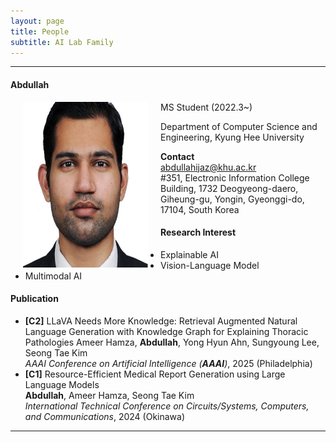 ```yaml
---
layout: page
title: People 
subtitle: AI Lab Family
---
```


<hr>

#### Abdullah
  
<img src="https://raw.githubusercontent.com/ailabkhu/ailabkhu.github.io/master/img/Abdullah.jpg" width="200" height="265" align="left" hspace="20" />
MS Student (2022.3~)        

Department of Computer Science and Engineering, Kyung Hee University         
            

**Contact**  
abdullahijaz@khu.ac.kr                       
#351, Electronic Information College Building, 1732 Deogyeong-daero, Giheung-gu, Yongin, Gyeonggi-do, 17104, South Korea  

#### Research Interest
* Explainable AI
* Vision-Language Model
* Multimodal AI

#### Publication
- **[C2]** LLaVA Needs More Knowledge: Retrieval Augmented Natural Language Generation with Knowledge Graph for Explaining Thoracic Pathologies
  Ameer Hamza, **Abdullah**, Yong Hyun Ahn, Sungyoung Lee, Seong Tae Kim           
_AAAI Conference on Artificial Intelligence (**AAAI**)_, 2025 (Philadelphia)
- **[C1]** Resource-Efficient Medical Report Generation using Large Language Models                                      
**Abdullah**, Ameer Hamza, Seong Tae Kim           
_International Technical Conference on Circuits/Systems, Computers, and Communications_, 2024 (Okinawa)


<hr>
